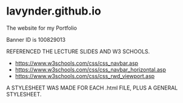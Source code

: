 # lavynder.github.io
The website for my Portfolio

Banner ID is 100829013

REFERENCED THE LECTURE SLIDES AND W3 SCHOOLS.

- https://www.w3schools.com/css/css_navbar.asp
- https://www.w3schools.com/css/css_navbar_horizontal.asp
- https://www.w3schools.com/css/css_rwd_viewport.asp

A STYLESHEET WAS MADE FOR EACH .html FILE, PLUS A GENERAL STYLESHEET.
